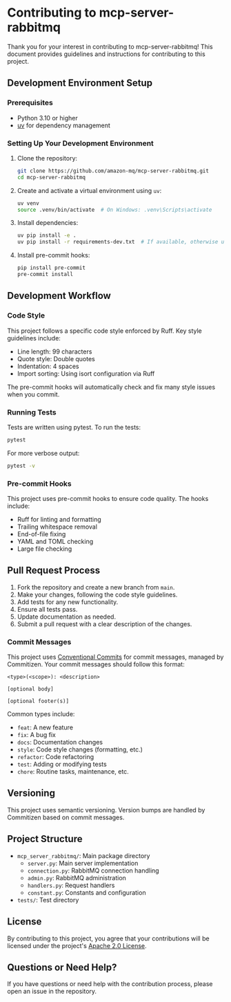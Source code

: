 # Contributing to mcp-server-rabbitmq

Thank you for your interest in contributing to mcp-server-rabbitmq! This document provides guidelines and instructions for contributing to this project.

## Development Environment Setup

### Prerequisites

- Python 3.10 or higher
- [uv](https://github.com/astral-sh/uv) for dependency management

### Setting Up Your Development Environment

1. Clone the repository:
   ```bash
   git clone https://github.com/amazon-mq/mcp-server-rabbitmq.git
   cd mcp-server-rabbitmq
   ```

2. Create and activate a virtual environment using `uv`:
   ```bash
   uv venv
   source .venv/bin/activate  # On Windows: .venv\Scripts\activate
   ```

3. Install dependencies:
   ```bash
   uv pip install -e .
   uv pip install -r requirements-dev.txt  # If available, otherwise use dev dependencies from pyproject.toml
   ```

4. Install pre-commit hooks:
   ```bash
   pip install pre-commit
   pre-commit install
   ```

## Development Workflow

### Code Style

This project follows a specific code style enforced by Ruff. Key style guidelines include:

- Line length: 99 characters
- Quote style: Double quotes
- Indentation: 4 spaces
- Import sorting: Using isort configuration via Ruff

The pre-commit hooks will automatically check and fix many style issues when you commit.

### Running Tests

Tests are written using pytest. To run the tests:

```bash
pytest
```

For more verbose output:

```bash
pytest -v
```

### Pre-commit Hooks

This project uses pre-commit hooks to ensure code quality. The hooks include:

- Ruff for linting and formatting
- Trailing whitespace removal
- End-of-file fixing
- YAML and TOML checking
- Large file checking

## Pull Request Process

1. Fork the repository and create a new branch from `main`.
2. Make your changes, following the code style guidelines.
3. Add tests for any new functionality.
4. Ensure all tests pass.
5. Update documentation as needed.
6. Submit a pull request with a clear description of the changes.

### Commit Messages

This project uses [Conventional Commits](https://www.conventionalcommits.org/) for commit messages, managed by Commitizen. Your commit messages should follow this format:

```
<type>(<scope>): <description>

[optional body]

[optional footer(s)]
```

Common types include:
- `feat`: A new feature
- `fix`: A bug fix
- `docs`: Documentation changes
- `style`: Code style changes (formatting, etc.)
- `refactor`: Code refactoring
- `test`: Adding or modifying tests
- `chore`: Routine tasks, maintenance, etc.

## Versioning

This project uses semantic versioning. Version bumps are handled by Commitizen based on commit messages.

## Project Structure

- `mcp_server_rabbitmq/`: Main package directory
  - `server.py`: Main server implementation
  - `connection.py`: RabbitMQ connection handling
  - `admin.py`: RabbitMQ administration
  - `handlers.py`: Request handlers
  - `constant.py`: Constants and configuration
- `tests/`: Test directory

## License

By contributing to this project, you agree that your contributions will be licensed under the project's [Apache 2.0 License](LICENSE).

## Questions or Need Help?

If you have questions or need help with the contribution process, please open an issue in the repository.
